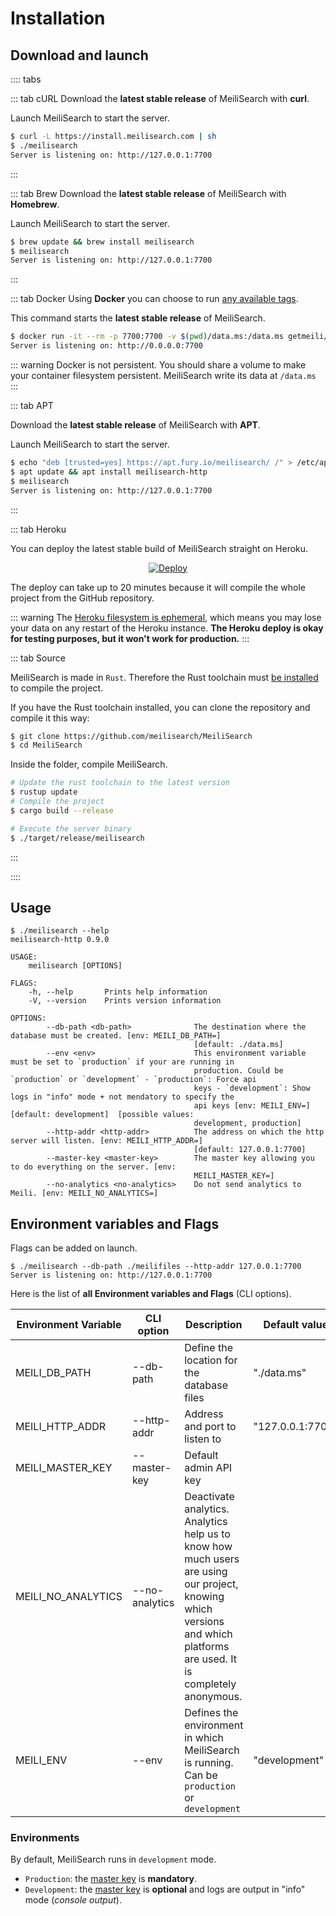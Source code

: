 # Installation

## Download and launch

:::: tabs

::: tab cURL
Download the **latest stable release** of MeiliSearch with **curl**.

Launch MeiliSearch to start the server.
```bash
$ curl -L https://install.meilisearch.com | sh
$ ./meilisearch
Server is listening on: http://127.0.0.1:7700
```
:::

::: tab Brew
Download the **latest stable release** of MeiliSearch with **Homebrew**.

Launch MeiliSearch to start the server.
```bash
$ brew update && brew install meilisearch
$ meilisearch
Server is listening on: http://127.0.0.1:7700
```
:::

::: tab Docker
Using **Docker** you can choose to run [any available tags](https://hub.docker.com/r/getmeili/meilisearch/tags).

This command starts the **latest stable release** of MeiliSearch.
```bash
$ docker run -it --rm -p 7700:7700 -v $(pwd)/data.ms:/data.ms getmeili/meilisearch
Server is listening on: http://0.0.0.0:7700
```

::: warning
Docker is not persistent. You should share a volume to make your container filesystem persistent. MeiliSearch write its data at `/data.ms`
:::

::: tab APT

Download the **latest stable release** of MeiliSearch with **APT**.

Launch MeiliSearch to start the server.
```bash
$ echo "deb [trusted=yes] https://apt.fury.io/meilisearch/ /" > /etc/apt/sources.list.d/fury.list
$ apt update && apt install meilisearch-http
$ meilisearch
Server is listening on: http://127.0.0.1:7700
```
:::

::: tab Heroku

You can deploy the latest stable build of MeiliSearch straight on Heroku.

<p align="center">
  <a href="https://heroku.com/deploy?template=https://github.com/meilisearch/MeiliSearch">
    <img src="https://www.herokucdn.com/deploy/button.svg" alt="Deploy">
  </a>
</p>

The deploy can take up to 20 minutes because it will compile the whole project from the GitHub repository.

::: warning
The [Heroku filesystem is ephemeral](https://help.heroku.com/K1PPS2WM/why-are-my-file-uploads-missing-deleted), which means you may lose your data on any restart of the Heroku instance. **The Heroku deploy is okay for testing purposes, but it won't work for production.**
:::

::: tab Source

MeiliSearch is made in `Rust`. Therefore the Rust toolchain must [be installed](https://www.rust-lang.org/tools/install) to compile the project.

If you have the Rust toolchain installed, you can clone the repository and compile it this way:

```bash
$ git clone https://github.com/meilisearch/MeiliSearch
$ cd MeiliSearch
```

Inside the folder, compile MeiliSearch.

```bash
# Update the rust toolchain to the latest version
$ rustup update
# Compile the project
$ cargo build --release

# Execute the server binary
$ ./target/release/meilisearch
```

:::

::::




## Usage

```
$ ./meilisearch --help
meilisearch-http 0.9.0

USAGE:
    meilisearch [OPTIONS]

FLAGS:
    -h, --help       Prints help information
    -V, --version    Prints version information

OPTIONS:
        --db-path <db-path>              The destination where the database must be created. [env: MEILI_DB_PATH=]
                                         [default: ./data.ms]
        --env <env>                      This environment variable must be set to `production` if your are running in
                                         production. Could be `production` or `development` - `production`: Force api
                                         keys - `development`: Show logs in "info" mode + not mendatory to specify the
                                         api keys [env: MEILI_ENV=]  [default: development]  [possible values:
                                         development, production]
        --http-addr <http-addr>          The address on which the http server will listen. [env: MEILI_HTTP_ADDR=]
                                         [default: 127.0.0.1:7700]
        --master-key <master-key>        The master key allowing you to do everything on the server. [env:
                                         MEILI_MASTER_KEY=]
        --no-analytics <no-analytics>    Do not send analytics to Meili. [env: MEILI_NO_ANALYTICS=]
```

## Environment variables and Flags

Flags can be added on launch.

```
$ ./meilisearch --db-path ./meilifiles --http-addr 127.0.0.1:7700
Server is listening on: http://127.0.0.1:7700
```

Here is the list of **all Environment variables and Flags** (CLI options).

| Environment Variable | CLI option     | Description                                                                                                                                                            | Default value      |
|----------------------|----------------|------------------------------------------------------------------------------------------------------------------------------------------------------------------------|--------------------|
| MEILI_DB_PATH        | --db-path      | Define the location for the database files                                                                                                                                         | "./data.ms" |
| MEILI_HTTP_ADDR      | --http-addr    | Address and port to listen to                                                                                                                                          | "127.0.0.1:7700"   |
| MEILI_MASTER_KEY     | --master-key   | Default admin API key                                                                                                                                                  |                    |
| MEILI_NO_ANALYTICS   | --no-analytics | Deactivate analytics. Analytics help us to know how much users are using our project, knowing which versions and which platforms are used. It is completely anonymous. |                    |
| MEILI_ENV   | --env | Defines the environment in which MeiliSearch is running. Can be `production` or `development` |  "development"  |

### Environments

By default, MeiliSearch runs in `development` mode.

- `Production`: the [master key](/guides/advanced_guides/keys.md) is **mandatory**.
- `Development`: the [master key](/guides/advanced_guides/keys.md) is **optional** and logs are output in "info" mode (*console output*).
